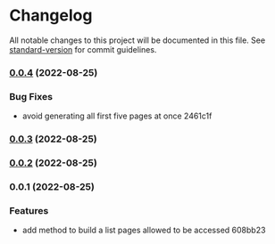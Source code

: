 # Changelog

All notable changes to this project will be documented in this file. See [standard-version](https://github.com/conventional-changelog/standard-version) for commit guidelines.

### [0.0.4](///compare/v0.0.3...v0.0.4) (2022-08-25)


### Bug Fixes

* avoid generating all first five pages at once 2461c1f

### [0.0.3](///compare/v0.0.2...v0.0.3) (2022-08-25)

### [0.0.2](///compare/v0.0.1...v0.0.2) (2022-08-25)

### 0.0.1 (2022-08-25)


### Features

* add method to build a list pages allowed to be accessed 608bb23
